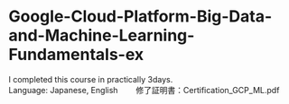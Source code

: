 # Google-Cloud-Platform-Big-Data-and-Machine-Learning-Fundamentals-ex
I completed this course in practically 3days.  
Language: Japanese, English　　
修了証明書：Certification_GCP_ML.pdf
